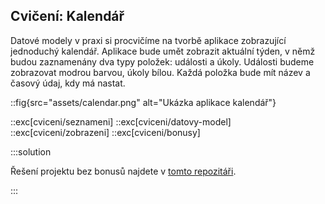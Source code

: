## Cvičení: Kalendář

Datové modely v praxi si procvičíme na tvorbě aplikace zobrazující jednoduchý kalendář. Aplikace bude umět zobrazit aktuální týden, v němž budou zaznamenány dva typy položek: události a úkoly. Události budeme zobrazovat modrou barvou, úkoly bílou. Každá položka bude mít název a časový údaj, kdy má nastat. 

::fig{src="assets/calendar.png" alt="Ukázka aplikace kalendář"}

::exc[cviceni/seznameni]
::exc[cviceni/datovy-model]
::exc[cviceni/zobrazeni]
::exc[cviceni/bonusy]

:::solution

Řešení projektu bez bonusů najdete v [tomto repozitáři](https://github.com/kodim-vyuka/cviceni-kalendar-reseni).

:::